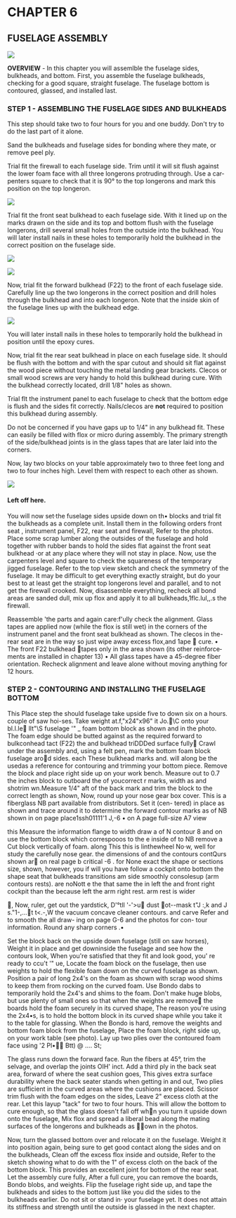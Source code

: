 # CHAPTER 6 

## FUSELAGE ASSEMBLY

![](../images/06/06_00.png)

**OVERVIEW** - In this chapter you will assemlble the fuselage sides, bulkheads, and bottom. First, you assemble the fuselage bulkheads, checking for a good square, straight fuselage. The fuselage bottom is contour­ed, glassed, and installed last. 

### STEP 1 - ASSEMBLING THE FUSELAGE SIDES AND BULKHEADS 

This step should take two to four hours for you and one buddy. Don't try to do the last part of it alone.

Sand the bulkheads and fuselage sides for bonding where they mate, or remove peel ply.

Trial fit the firewall to each fuse­lage side. Trim until it will sit flush against the lower foam face with all three longerons protruding through. Use a car­penters square to check that it is 90° to the top longerons and mark this posi­tion on the top longeron.

![](../images/06/06_37.png)

Trial fit the front seat bulkhead to each fuselage side. With it lined up on the marks drawn on the side and its top and bottom flush with the fuselage longer­ons, drill several small holes from the out­side into the bulkhead. You will later 
install nails in these holes to temporari­ly hold the bulkhead in the correct posi­tion on the fuselage side. 

![](../images/06/06_01.png)

![](../images/06/06_02.png)

Now, trial fit the forward bulkhead (F22) to the front of each fuselage side. Carefully line up the two longerons in the correct position and drill holes through the bulkhead and into each longeron. Note that the inside skin of the fuselage lines up with the bulkhead edge.

![](../images/06/06_03.png)

You will later install nails in these holes to temporarily hold the bulkhead in posi­tion until the epoxy cures.

Now, trial fit the rear seat bulkhead in place on each fuselage side. It should be flush with the bottom and with the spar cutout and should sit flat against the wood piece without touching the metal landing gear brackets. Clecos or small wood screws are very handy to hold this bulk­head during cure. With the bulkhead cor­rectly located, drill 1/8" holes as shown.

Trial flt the instrument panel to each fuselage to check that the bottom edge is flush and the sides fit correctly. Nails/clecos are **not** required to position this bulkhead during assembly.

Do not be concerned if you have gaps up to 1/4" in any bulkhead fit. These can easily be filled with flox or micro during assembly. The primary strength of the side/bulkhead joints is in the glass tapes that are later laid into the corners.

Now, lay two blocks on your table approximately two to three feet long and two to four inches high. Level them with respect to each other as shown. 

![](../images/06/06_04.png)

#### Left off here.

You will now set·the fuselage sides upside down on th• blocks and trial fit the bulkheads as a complete unit. Install them in the following orders front seat , instrument panel, F22, rear seat and fire­wall, Refer to the photos. Place some scrap lumber along the outsides of the fuselage and hold together with rubber bands to hold the sides flat against the front seat bulkhead ·or at any place where they will not stay in place. Now, use the carpenters level and square to check the squareness of the temporary jigged fuse­lage. Refer to the top view sketch and check the symmetry of the fuselage. It may be difficult to get everything exact­ly straight, but do your best to at least get the straight top longerons level and parallel, and to not get the firewall crooked. Now, disassemble everything, recheck all bond areas are sanded dull, mix up flox and apply it to all bulkheads,1flc.lul,,.s the firewall.

Reassemble 'the parts and again care:f'ully check the alignment. Glass tapes are ap­plied now (while the flox is still wet) in the corners of the instrument panel and the front seat bulkhead as shown. The clecos in the-rear seat are in the way so just wipe away excess flox,and 1ape 􀀉 cure. • The front F22 bulkhead 􀀊tapes only in the area shown (its other reinforce­ments are installed in chapter 13) • All glass tapes have a 45-degree fiber orien­tation. Recheck alignment and leave alone without moving anything for 12 hours. 

### STEP 2 - CONTOURING AND INSTALLING THE FUSELAGE BOTTOM

This Place step the should fuselage take upside five to down six on a hours. couple of saw hoi-ses. Take weight at.f,"x24"x96" it Jo.􀀈\C onto  your bl.I.le􀀌  llt"\S fuselage '" _ foam bottom block as shown and in the photo. The foam edge should be butted against as the required forward to bulkconhead tact (F22) the and bulkhead triDDDed surface fully􀀪 Crawl under the assembly and, using a felt pen, mark the bottom foam block fuselage aro􀀳d sides. each These bulkhead marks and. will along be the usedas a reference for contouring and trimming your bottom piece. Remove the block and place right side up on your work bench. Measure out to 0.7 the inches block to outboard the of youcorrect r marks, width as and shotrim wn.Measure 1/4" aft of the back mark and trim the block to the correct length as shown, Now, round up your nose gear box cover. This is a fiberglass NB part available from distributors. Set it (cen- tered) in place as shown and trace around it to determine the forward contour marks as of NB shown in on page place1ssh01111'1 J,-6 • on A page full-size A7 view

this Measure the information flange to width draw a of N contour 8 and on use the bottom  block which correspooos to the  e inside of to NB remove a Cut block vertically of foam. along This this is linthewheel No·w, well for study the carefully nose gear. the dimensions of and the contours contQurs shown ar􀂂 on real page b critical -6 . for None exact the shape or sections size, shown, however, you if will you have follow a cockpit onto bottom the shape seat that bulkheads transitions am side smoothly consolesup (arm contours rests). are noNott e the that same the in left the and front right  cock­pit than the because left the arm right rest. arm rest is wider

􀂌, Now, ruler, get out the yardstick, D'°tll '-'>u􀂿 dust 􀃀ot--mask t"J \:,k and J s."1-,...􀂇t t<.-,W the vacuum concave cleaner contours. and carve Refer and to smooth the all draw- ing on page G-6 and the photos for con- tour information. Round any sharp corners .• 

Set the block back on the upside down fuselage (still on saw horses), Weight it in place and get downinside the fuse­lage and see how the contours look, When you're satisfied that they fit and look good, you' re ready to ccu\'t '" ue, Locate the foam block on the fuselage, then use weights to hold the flexible foam down on the curved fuselage as shown. Position a pair of long 2x4's on the foam as shown with scrap wood shims to keep them from rocking on the curved foam. Use Bondo dabs to temporarily hold the 2x4's and shims to the foam. Don't make huge blobs, but use plenty of small ones so that when the weights are remove􀁃 the boards hold the foam securely in its curved shape, The reason you're using the 2x4•s, is to hold the bottom block in its curved shape while you take it to the table for glassing. When the Bondo is hard, remove the weights and bottom foam block from the fuselage, Place the foam block, right side up, on your work table (see photo). Lay up two plies over the contoured foam face using '2 Pl•􀁌􀁍 Btt) @ .... St; 

The glass runs down the forward face. Run the fibers at 45°, trim the selvage, and overlap the joints OIH' inct\. Add a third ply in the back seat area, forward of where the seat cushion goes, This gives extra surface durability where the back seater stands when getting in and out, Two plies are sufficient in the curved areas where the cushions are placed. Scissor trim flush with the foam edges on the sides, Leave 2" excess cloth at the rear. Let this layup "tack" for two to four hours. This will allow the bottom to cure enough, so that the glass doesn't fall off wh􀀎n you turn it upside down onto the fuselage, Mix flox and spread a liberal bead along the mating surfaces of the longerons and bulkheads as 􀁠􀁡own in the photos. 

Now, turn the glassed bottom over and relocate it on the fuselage. Weight it into position again, being sure to get good contact along the sides and on the bulkheads, Clean off the excess flox inside and outside, Refer to the sketch showing what to do with the 1" of excess cloth on the back of the bottom block. This provides an excellent joint for bot­tom of the rear seat. Let the assembly cure fully, After a full cure, you can remove the boards, Bondo blobs, and weights. Flip the fuselage right side up, and tape the bulkheads and sides to the bottom just like you did the sides to the bulkheads earlier. Do not sit or stand in· your fuselage yet. It does not attain its stiff­ness and strength until the outside is glassed in the next chapter. 
